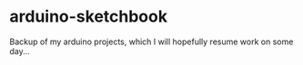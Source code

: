 arduino-sketchbook
==================
Backup of my arduino projects, which I will hopefully resume work on some day...
